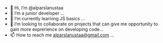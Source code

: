 - 👋 Hi, I’m @alparslanustaa
- 👀 I’m a junior developer ...
- 🌱 I’m currently learning JS basics ...
- 💞️ I’m looking to collaborate on projects that can give me opportunity to gain more exprerience on developing code...
- 📫 How to reach me alparslanustaa@gmail.com ...

<!---
alparslanustaa/alparslanustaa is a ✨ special ✨ repository because its `README.md` (this file) appears on your GitHub profile.
You can click the Preview link to take a look at your changes.
--->
